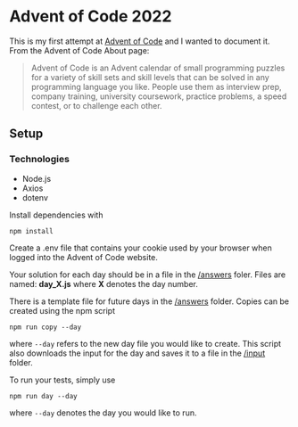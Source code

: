 # Advent of Code 2022

This is my first attempt at [Advent of Code](https://adventofcode.com/) and I wanted to document it. From the Advent of Code About page:
>Advent of Code is an Advent calendar of small programming puzzles for a variety of skill sets and skill levels that can be solved in any programming language you like. People use them as interview prep, company training, university coursework, practice problems, a speed contest, or to challenge each other.

## Setup

### Technologies

* Node.js
* Axios
* dotenv

Install dependencies with

`npm install`

Create a .env file that contains your cookie used by your browser when logged into the Advent of Code website.

Your solution for each day should be in a file in the [/answers](/answers) foler. Files are named: **day_X.js** where **X** denotes the day number.

There is a template file for future days in the [/answers](/answers) folder. Copies can be created using the npm script

`npm run copy --day`

where `--day` refers to the new day file you would like to create. This script also downloads the input for the day and saves it to a file in the [/input](/input) folder.


To run your tests, simply use 

`npm run day --day` 

where `--day` denotes the day you would like to run.
